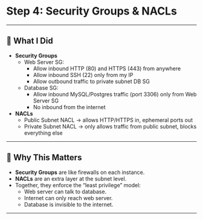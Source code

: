 # Step 4: Security Groups & NACLs

---

## 🔹 What I Did
- **Security Groups**
  - Web Server SG:
    - Allow inbound HTTP (80) and HTTPS (443) from anywhere
    - Allow inbound SSH (22) only from my IP
    - Allow outbound traffic to private subnet DB SG
  - Database SG:
    - Allow inbound MySQL/Postgres traffic (port 3306) only from Web Server SG
    - No inbound from the internet
- **NACLs**
  - Public Subnet NACL → allows HTTP/HTTPS in, ephemeral ports out
  - Private Subnet NACL → only allows traffic from public subnet, blocks everything else

---

## 🔹 Why This Matters
- **Security Groups** are like firewalls on each instance.  
- **NACLs** are an extra layer at the subnet level.  
- Together, they enforce the “least privilege” model:  
  - Web server can talk to database.  
  - Internet can only reach web server.  
  - Database is invisible to the internet.

---
